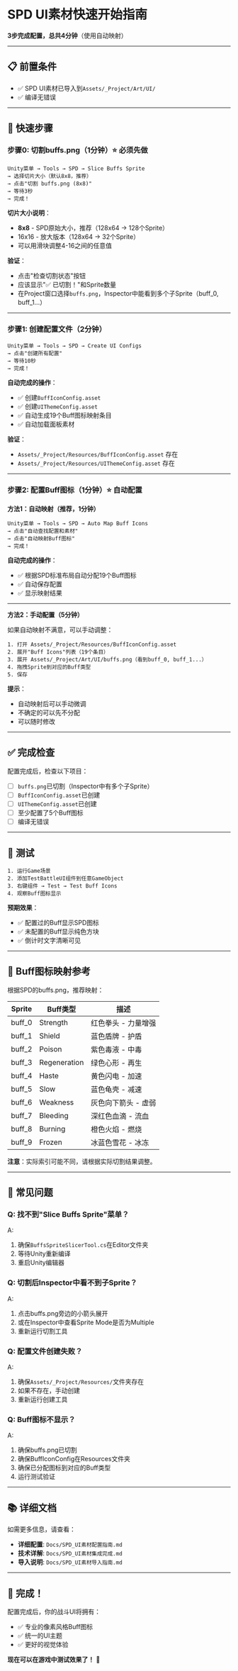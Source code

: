 # SPD UI素材快速开始指南

**3步完成配置，总共4分钟**（使用自动映射）

---

## 📋 前置条件

- ✅ SPD UI素材已导入到`Assets/_Project/Art/UI/`
- ✅ 编译无错误

---

## 🚀 快速步骤

### 步骤0: 切割buffs.png（1分钟）⭐ 必须先做

```
Unity菜单 → Tools → SPD → Slice Buffs Sprite
→ 选择切片大小（默认8x8，推荐）
→ 点击"切割 buffs.png (8x8)"
→ 等待3秒
→ 完成！
```

**切片大小说明**：
- **8x8** - SPD原始大小，推荐（128x64 → 128个Sprite）
- 16x16 - 放大版本（128x64 → 32个Sprite）
- 可以用滑块调整4-16之间的任意值

**验证**：
- 点击"检查切割状态"按钮
- 应该显示"✅ 已切割！"和Sprite数量
- 在Project窗口选择`buffs.png`，Inspector中能看到多个子Sprite（buff_0, buff_1...）

---

### 步骤1: 创建配置文件（2分钟）

```
Unity菜单 → Tools → SPD → Create UI Configs
→ 点击"创建所有配置"
→ 等待10秒
→ 完成！
```

**自动完成的操作**：
- ✅ 创建`BuffIconConfig.asset`
- ✅ 创建`UIThemeConfig.asset`
- ✅ 自动生成19个Buff图标映射条目
- ✅ 自动加载面板素材

**验证**：
- `Assets/_Project/Resources/BuffIconConfig.asset` 存在
- `Assets/_Project/Resources/UIThemeConfig.asset` 存在

---

### 步骤2: 配置Buff图标（1分钟）⭐ 自动配置

**方法1：自动映射（推荐，1分钟）**

```
Unity菜单 → Tools → SPD → Auto Map Buff Icons
→ 点击"自动查找配置和素材"
→ 点击"自动映射Buff图标"
→ 完成！
```

**自动完成的操作**：
- ✅ 根据SPD标准布局自动分配19个Buff图标
- ✅ 自动保存配置
- ✅ 显示映射结果

---

**方法2：手动配置（5分钟）**

如果自动映射不满意，可以手动调整：

```
1. 打开 Assets/_Project/Resources/BuffIconConfig.asset
2. 展开"Buff Icons"列表（19个条目）
3. 展开 Assets/_Project/Art/UI/buffs.png（看到buff_0, buff_1...）
4. 拖拽Sprite到对应的Buff类型
5. 保存
```

**提示**：
- 自动映射后可以手动微调
- 不确定的可以先不分配
- 可以随时修改

---

## ✅ 完成检查

配置完成后，检查以下项目：

- [ ] `buffs.png`已切割（Inspector中有多个子Sprite）
- [ ] `BuffIconConfig.asset`已创建
- [ ] `UIThemeConfig.asset`已创建
- [ ] 至少配置了5个Buff图标
- [ ] 编译无错误

---

## 🧪 测试

```
1. 运行Game场景
2. 添加TestBattleUI组件到任意GameObject
3. 右键组件 → Test → Test Buff Icons
4. 观察Buff图标显示
```

**预期效果**：
- ✅ 配置过的Buff显示SPD图标
- ✅ 未配置的Buff显示纯色方块
- ✅ 倒计时文字清晰可见

---

## 🎨 Buff图标映射参考

根据SPD的buffs.png，推荐映射：

| Sprite | Buff类型 | 描述 |
|--------|---------|------|
| buff_0 | Strength | 红色拳头 - 力量增强 |
| buff_1 | Shield | 蓝色盾牌 - 护盾 |
| buff_2 | Poison | 紫色毒液 - 中毒 |
| buff_3 | Regeneration | 绿色心形 - 再生 |
| buff_4 | Haste | 黄色闪电 - 加速 |
| buff_5 | Slow | 蓝色龟壳 - 减速 |
| buff_6 | Weakness | 灰色向下箭头 - 虚弱 |
| buff_7 | Bleeding | 深红色血滴 - 流血 |
| buff_8 | Burning | 橙色火焰 - 燃烧 |
| buff_9 | Frozen | 冰蓝色雪花 - 冰冻 |

**注意**：实际索引可能不同，请根据实际切割结果调整。

---

## 🐛 常见问题

### Q: 找不到"Slice Buffs Sprite"菜单？
A: 
1. 确保`BuffsSpriteSlicerTool.cs`在Editor文件夹
2. 等待Unity重新编译
3. 重启Unity编辑器

### Q: 切割后Inspector中看不到子Sprite？
A: 
1. 点击buffs.png旁边的小箭头展开
2. 或在Inspector中查看Sprite Mode是否为Multiple
3. 重新运行切割工具

### Q: 配置文件创建失败？
A: 
1. 确保`Assets/_Project/Resources/`文件夹存在
2. 如果不存在，手动创建
3. 重新运行创建工具

### Q: Buff图标不显示？
A: 
1. 确保buffs.png已切割
2. 确保BuffIconConfig在Resources文件夹
3. 确保已分配图标到对应的Buff类型
4. 运行测试验证

---

## 📚 详细文档

如需更多信息，请查看：

- **详细配置**: `Docs/SPD_UI素材配置指南.md`
- **技术详解**: `Docs/SPD_UI素材集成完成.md`
- **导入说明**: `Docs/SPD_UI素材导入指南.md`

---

## 🎉 完成！

配置完成后，你的战斗UI将拥有：
- ✅ 专业的像素风格Buff图标
- ✅ 统一的UI主题
- ✅ 更好的视觉体验

**现在可以在游戏中测试效果了！** 🚀

